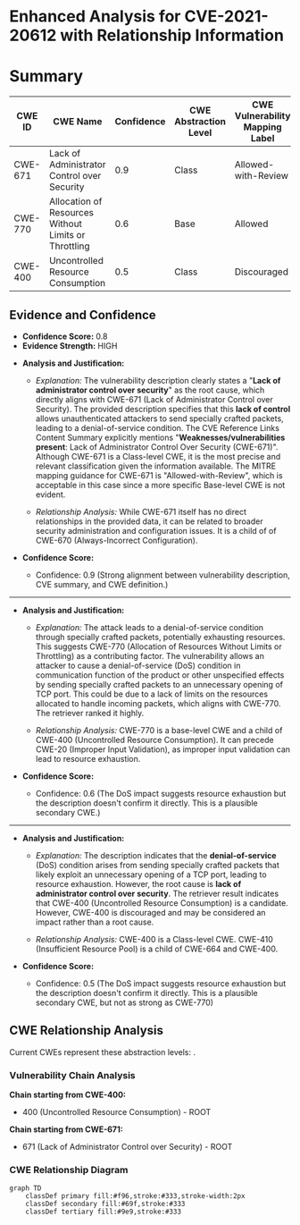 # Enhanced Analysis for CVE-2021-20612 with Relationship Information

# Summary
| CWE ID | CWE Name | Confidence | CWE Abstraction Level | CWE Vulnerability Mapping Label | CWE-Vulnerability Mapping Notes |
|---|---|---|---|---|---|
| CWE-671 | Lack of Administrator Control over Security | 0.9 | Class | Allowed-with-Review | Primary CWE |
| CWE-770 | Allocation of Resources Without Limits or Throttling | 0.6 | Base | Allowed | Secondary Candidate |
| CWE-400 | Uncontrolled Resource Consumption | 0.5 | Class | Discouraged | Secondary Candidate |

## Evidence and Confidence

*   **Confidence Score:** 0.8
*   **Evidence Strength:** HIGH

- **Analysis and Justification:**  
  - *Explanation:* The vulnerability description clearly states a "**Lack of administrator control over security**" as the root cause, which directly aligns with CWE-671 (Lack of Administrator Control over Security). The provided description specifies that this **lack of control** allows unauthenticated attackers to send specially crafted packets, leading to a denial-of-service condition. The CVE Reference Links Content Summary explicitly mentions "**Weaknesses/vulnerabilities present**: Lack of Administrator Control Over Security (CWE-671)". Although CWE-671 is a Class-level CWE, it is the most precise and relevant classification given the information available. The MITRE mapping guidance for CWE-671 is "Allowed-with-Review", which is acceptable in this case since a more specific Base-level CWE is not evident.

  - *Relationship Analysis:* While CWE-671 itself has no direct relationships in the provided data, it can be related to broader security administration and configuration issues. It is a child of of CWE-670 (Always-Incorrect Configuration).

- **Confidence Score:**  
  - Confidence: 0.9 (Strong alignment between vulnerability description, CVE summary, and CWE definition.)

---

- **Analysis and Justification:**  
  - *Explanation:* The attack leads to a denial-of-service condition through specially crafted packets, potentially exhausting resources. This suggests CWE-770 (Allocation of Resources Without Limits or Throttling) as a contributing factor. The vulnerability allows an attacker to cause a denial-of-service (DoS) condition in communication function of the product or other unspecified effects by sending specially crafted packets to an unnecessary opening of TCP port. This could be due to a lack of limits on the resources allocated to handle incoming packets, which aligns with CWE-770. The retriever ranked it highly.

  - *Relationship Analysis:* CWE-770 is a base-level CWE and a child of CWE-400 (Uncontrolled Resource Consumption). It can precede CWE-20 (Improper Input Validation), as improper input validation can lead to resource exhaustion.

- **Confidence Score:**  
  - Confidence: 0.6 (The DoS impact suggests resource exhaustion but the description doesn't confirm it directly. This is a plausible secondary CWE.)

---

- **Analysis and Justification:**  
  - *Explanation:* The description indicates that the **denial-of-service** (DoS) condition arises from sending specially crafted packets that likely exploit an unnecessary opening of a TCP port, leading to resource exhaustion. However, the root cause is **lack of administrator control over security**. The retriever result indicates that CWE-400 (Uncontrolled Resource Consumption) is a candidate. However, CWE-400 is discouraged and may be considered an impact rather than a root cause.

  - *Relationship Analysis:* CWE-400 is a Class-level CWE. CWE-410 (Insufficient Resource Pool) is a child of CWE-664 and CWE-400.

- **Confidence Score:**  
  - Confidence: 0.5 (The DoS impact suggests resource exhaustion but the description doesn't confirm it directly. This is a plausible secondary CWE, but not as strong as CWE-770)


## CWE Relationship Analysis

Current CWEs represent these abstraction levels: .


### Vulnerability Chain Analysis

**Chain starting from CWE-400:**
- 400 (Uncontrolled Resource Consumption) - ROOT


**Chain starting from CWE-671:**
- 671 (Lack of Administrator Control over Security) - ROOT



### CWE Relationship Diagram

```mermaid
graph TD
    classDef primary fill:#f96,stroke:#333,stroke-width:2px
    classDef secondary fill:#69f,stroke:#333
    classDef tertiary fill:#9e9,stroke:#333
```
